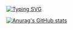 
[![Typing SVG](https://readme-typing-svg.herokuapp.com?color=7576db&lines=Hello+,+my+name+is+Ksenia)](https://git.io/typing-svg)

[![Anurag's GitHub stats](https://github-readme-stats.vercel.app/api?username=Zakharka2005)](https://github.com/anuraghazra/github-readme-stats)


<!--
**Zakharka2005/Zakharka2005** is a ✨ _special_ ✨ repository because its `README.md` (this file) appears on your GitHub profile.

Here are some ideas to get you started:

- 🔭 I’m currently working on ...
- 🌱 I’m currently learning ...
- 👯 I’m looking to collaborate on ...
- 🤔 I’m looking for help with ...
- 💬 Ask me about ...
- 📫 How to reach me: ...
- 😄 Pronouns: ...
- ⚡ Fun fact: ...
-->
